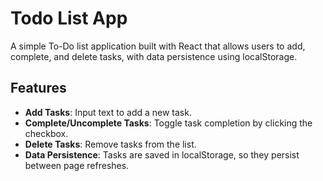 # Todo List App

A simple To-Do list application built with React that allows users to add, complete, and delete tasks, with data persistence using localStorage.


## Features

- **Add Tasks**: Input text to add a new task.
- **Complete/Uncomplete Tasks**: Toggle task completion by clicking the checkbox.
- **Delete Tasks**: Remove tasks from the list.
- **Data Persistence**: Tasks are saved in localStorage, so they persist between page refreshes.
